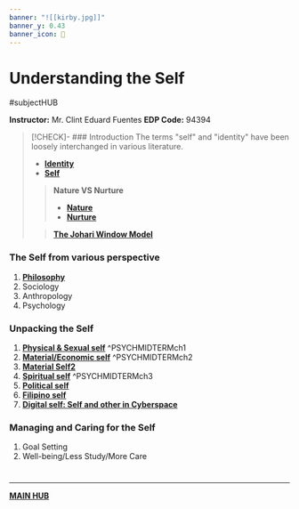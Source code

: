 ```yaml
---
banner: "![[kirby.jpg]]"
banner_y: 0.43
banner_icon: 🌠
---
```

# Understanding the Self
#subjectHUB 

**Instructor:** Mr. Clint Eduard Fuentes
**EDP Code:** 94394
>[!CHECK]- ### Introduction
> The terms "self" and "identity" have been loosely interchanged in various literature.
> - **[Identity](Identity.md)**
> - **[Self](Self.md)**
>> **Nature VS Nurture**
>>- **[Nature](Nature.md)**
>>- **[Nurture](Nurture.md)**
>
>> [**The Johari Window Model**](PSYCHJOHARI.md)

### The Self from various perspective
1. [**Philosophy**](PSYCHPrelimCh1.md)
2. Sociology
3. Anthropology
4. Psychology
### Unpacking the Self
1. **[Physical & Sexual self](Sexual%20Self.md)** ^PSYCHMIDTERMch1
2. **[Material/Economic self](Material%20Self.md)** ^PSYCHMIDTERMch2
3. **[Material Self2](Material%20Self2.md)**
4. [**Spiritual self**](Spiritual%20Self.md) ^PSYCHMIDTERMch3
5. [**Political self**](Political%20Self.md)
6. **[Filipino self](Filipino%20Self.md)**
7. **[Digital self: Self and other in Cyberspace](Digital%20Self.md)**
### Managing and Caring for the Self
1. Goal Setting
2. Well-being/Less Study/More Care

# 
---
**[MAIN HUB](MAINBSIT.md)**